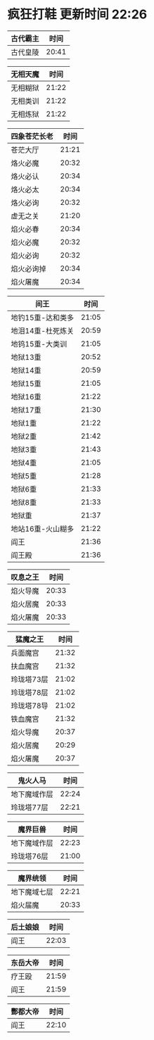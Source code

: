 # 疯狂打鞋 更新时间 22:26

| 古代霸主   | 时间    |
|--------|-------|
| 古代皇陵 | 20:41 |

| 无相天魔   | 时间    |
|--------|-------|
| 无相糊狱 | 21:22 |
| 无相类训 | 21:22 |
| 无相炼狱 | 21:22 |

| 四象苍茫长老   | 时间    |
|--------|-------|
| 苍茫大厅 | 21:21 |
| 烙火必魔 | 20:32 |
| 烙火必认 | 20:34 |
| 烙火必太 | 20:34 |
| 烙火必询 | 20:32 |
| 虚无之关 | 21:20 |
| 焰火必春 | 20:34 |
| 焰火必魔 | 20:32 |
| 焰火必询 | 20:32 |
| 焰火必询掉 | 20:34 |
| 焰火屠魔 | 20:34 |

| 间王   | 时间    |
|--------|-------|
| 地钓15重-达和类多 | 21:05 |
| 地泪14重-杜死炼关 | 20:59 |
| 地钨15重-大类训 | 21:05 |
| 地狱13重 | 20:52 |
| 地狱14重 | 20:59 |
| 地狱15重 | 21:05 |
| 地狱16重 | 21:22 |
| 地狱17重 | 21:30 |
| 地狱1重 | 21:22 |
| 地狱2重 | 21:42 |
| 地狱3重 | 21:43 |
| 地狱4重 | 21:05 |
| 地狱5重 | 21:28 |
| 地狱6重 | 21:33 |
| 地狱8重 | 21:33 |
| 地狱重 | 21:37 |
| 地站16重-火山糊多 | 21:22 |
| 阎王 | 21:36 |
| 阎王殿 | 21:36 |

| 叹息之王   | 时间    |
|--------|-------|
| 焰火导魔 | 20:33 |
| 焰火居魔 | 20:33 |
| 焰火屠魔 | 20:33 |

| 猛魔之王   | 时间    |
|--------|-------|
| 兵面魔宫 | 21:32 |
| 扶血魔宫 | 21:32 |
| 玲珑塔73层 | 21:02 |
| 玲珑塔78层 | 21:02 |
| 玲珑塔78导 | 21:02 |
| 铁血魔宫 | 21:32 |
| 焰火导魔 | 20:37 |
| 焰火居魔 | 20:29 |
| 焰火屠魔 | 20:37 |

| 鬼火人马   | 时间    |
|--------|-------|
| 地下魔域作层 | 22:24 |
| 玲珑塔77层 | 22:21 |

| 魔界巨兽   | 时间    |
|--------|-------|
| 地下魔域作层 | 22:23 |
| 玲珑塔76层 | 21:00 |

| 魔界统领   | 时间    |
|--------|-------|
| 地下魔域七层 | 22:21 |
| 焰火届魔 | 20:33 |

| 后土娘娘   | 时间    |
|--------|-------|
| 阎王 | 22:03 |

| 东岳大帝   | 时间    |
|--------|-------|
| 疗王殴 | 21:59 |
| 阎王 | 21:59 |

| 酆都大帝   | 时间    |
|--------|-------|
| 阎王 | 22:10 |